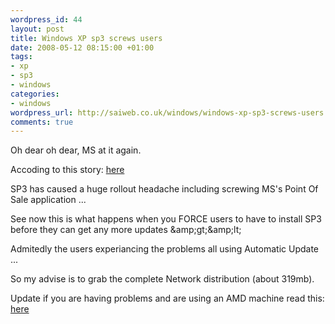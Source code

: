 ```yaml
--- 
wordpress_id: 44
layout: post
title: Windows XP sp3 screws users
date: 2008-05-12 08:15:00 +01:00
tags: 
- xp
- sp3
- windows
categories: 
- windows
wordpress_url: http://saiweb.co.uk/windows/windows-xp-sp3-screws-users
comments: true
---
```

<p>Oh dear oh dear, MS at it again.</p>
<p>Accoding to this story: <a href="http://www.theregister.co.uk/2008/05/09/windows_xp_sp3_reboots_crashes/">here</a></p>
<p>SP3 has caused a huge rollout headache including screwing MS's Point Of Sale application ...</p>
<p>See now this is what happens when you FORCE users to have to install SP3 before they can get any more updates &amp;amp;gt;&amp;amp;lt;</p>
<p>Admitedly the users experiancing the problems all using Automatic Update ...</p>
<p>So my advise is to grab the complete Network distribution (about 319mb).</p>
<p>Update if you are having problems and are using an AMD machine read this: <a href="http://msinfluentials.com/blogs/jesper/archive/2008/05/08/does-your-amd-based-computer-boot-after-installing-xp-sp3.aspx">here</a></p>
